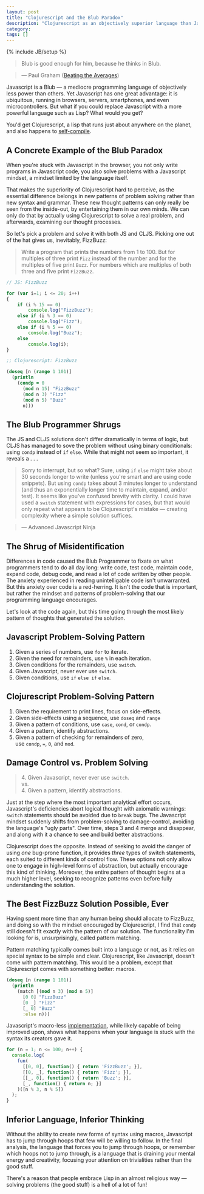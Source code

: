 ```yaml
---
layout: post
title: "Clojurescript and the Blub Paradox"
description: "Clojurescript as an objectively superior language than Javscript"
category:
tags: []
---
```

{% include JB/setup %}

>Blub is good enough for him, because he thinks in Blub.

>&mdash; Paul Graham (<a href="http://www.paulgraham.com/avg.html">Beating the Averages</a>)

Javascript is a Blub &mdash; a mediocre programming language of objectively less power than others. Yet Javascript has one great advantage: it is ubiquitous, running in browsers, servers, smartphones, and even microcontrollers. But what if you could replace Javascript with a more powerful language such as Lisp? What would you get?

You'd get Clojurescript, a lisp that runs just about anywhere on the planet, and also happens to <a href="http://swannodette.github.io/2015/07/29/clojurescript-17/">self-compile</a>.

## A Concrete Example of the Blub Paradox

When you're stuck with Javascript in the browser, you not only write programs in Javascript code, you also solve problems with a Javascript mindset, a mindset limited by the language itself.

That makes the superiority of Clojurescript hard to perceive, as the essential difference belongs in new patterns of problem solving rather than new syntax and grammar. These new thought patterns can only really be seen from the inside-out, by entertaining them in our own minds. We can only do that by actually using Clojurescript to solve a real problem, and afterwards, examining our thought processes.

So let's pick a problem and solve it with both JS and CLJS. Picking one out of the hat gives us, inevitably, FizzBuzz:

>Write a program that prints the numbers from 1 to 100. But for multiples of three print `Fizz` instead of the number and for the multiples of five print `Buzz`. For numbers which are multiples of both three and five print `FizzBuzz`.


```js
// JS: FizzBuzz

for (var i=1; i <= 20; i++)
{
    if (i % 15 == 0)
        console.log("FizzBuzz");
    else if (i % 3 == 0)
        console.log("Fizz");
    else if (i % 5 == 0)
        console.log("Buzz");
    else
        console.log(i);
}
```

```clj
;; Clojurescript: FizzBuzz

(doseq [n (range 1 101)]
  (println
    (condp = 0
      (mod n 15) "FizzBuzz"
      (mod n 3) "Fizz"
      (mod n 5) "Buzz"
      n)))
```

## The Blub Programmer Shrugs

The JS and CLJS solutions don't differ dramatically in terms of logic, but CLJS has managed to sove the problem without using binary conditionals: using `condp` instead of `if` `else`. While that might not seem so important, it reveals a . . .

>Sorry to interrupt, but so what? Sure, using `if` `else` might take about 30 seconds longer to write (unless you're smart and are using code snippets). But using `condp` takes about 3 minutes longer to understand (and thus an exponentially longer time to maintain, expand, and/or test). It seems like you've confused brevity with clarity. I could have used a `switch` statement with expressions for cases, but that would only repeat what appears to be Clojurescript's mistake &mdash; creating complexity where a simple solution suffices.

>&mdash; Advanced Javascript Ninja

## The Shrug of Misidentification

Differences in code caused the Blub Programmer to fixate on what programmers tend to do all day long: write code, test code, maintain code, expand code, debug code, and read a lot of code written by other people. The anxiety experienced in reading unintelligable code isn't unwarranted. But this anxiety over code is a red-herring. It isn't the code that is important, but rather the mindset and patterns of problem-solving that our programming language encourages.

Let's look at the code again, but this time going through the most likely pattern of thoughts that generated the solution.

## Javascript Problem-Solving Pattern

1. Given a series of numbers, use `for` to iterate.
2. Given the need for remainders, use `%` in each iteration.
3. Given conditions for the remainders, use `switch`.
4. Given Javascript, never ever use `switch`.
5. Given conditions, use `if` `else if` `else`.

## Clojurescript Problem-Solving Pattern

1. Given the requirement to print lines, focus on side-effects.
2. Given side-effects using a sequence, use `doseq` and `range`
3. Given a pattern of conditions, use `case`, `cond`, or `condp`.
4. Given a pattern, identify abstractions.
5. Given a pattern of checking for remainders of zero,<BR> use `condp`, `=`, `0`, and `mod`.


## Damage Control vs. Problem Solving

> 4\. Given Javascript, never ever use `switch`.<BR>
> vs.<BR>
> 4\. Given a pattern, identify abstractions.

Just at the step where the most important analytical effort occurs, Javascript's deficiencies abort logical thought with axiomatic warnings: `switch` statements should be avoided due to `break` bugs. The Javascript mindset suddenly shifts from problem-solving to damage-control, avoiding the language's "ugly parts". Over time, steps 3 and 4 merge and disappear, and along with it a chance to see and build better abstractions.

Clojurescript does the opposite. Instead of seeking to avoid the danger of using *one* bug-prone function, it provides *three* types of switch statements, each suited to different kinds of control flow. These options not only allow one to engage in high-level forms of abstraction, but actually encourage this kind of thinking. Moreover, the entire pattern of thought begins at a much higher level, seeking to recognize patterns even before fully understanding the solution.

## The Best FizzBuzz Solution Possible, Ever

Having spent more time than any human being should allocate to FizzBuzz, and doing so with the mindset encouraged by Clojurescript, I find that `condp` still doesn't fit exactly with the pattern of our solution.  The functionality I'm looking for is, unsurprisingly, called pattern matching.

Pattern matching typically comes built into a language or not, as it relies on special syntax to be simple and clear. Clojurescript, like Javascript, doesn't come with pattern matching. This would be a problem, except that Clojurescript comes with something better: macros.


```clj
(doseq [n (range 1 101)]
  (println
    (match [(mod n 3) (mod n 5)]
      [0 0] "FizzBuzz"
      [0 _] "Fizz"
      [_ 0] "Buzz"
      :else n)))
```

Javascript's macro-less <a href="https://github.com/bramstein/funcy">implementation</a>, while likely capable of being improved upon, shows what happens when your language is stuck with the syntax its creators gave it.

```js
for (n = 1; n <= 100; n++) {
  console.log(
    fun(
      [[0, 0], function() { return 'FizzBuzz'; }],
      [[0, _], function() { return 'Fizz'; }],
      [[_, 0], function() { return 'Buzz'; }],
      [_, function() { return n; }]
    )([n % 3, n % 5])
  );
}
```

## Inferior Language, Inferior Thinking

Without the ability to create new forms of syntax using macros, Javascript has to jump through hoops that few will be willing to follow. In the final analysis, the language that forces you to jump through hoops, or remember which hoops not to jump through, is a language that is draining your mental energy and creativity, focusing your attention on trivialities rather than the good stuff.

There's a reason that people embrace Lisp in an almost religious way &mdash; solving problems (the good stuff) is a hell of a lot of fun!


<div style="display: none;">
In this small example, I see the kernal of the essential difference between Clojurescript and Javascript: **clarity** in syntax and structure, and **power** in logic and functionality.

## Clarity

The easiest thing to spot is the visual difference. Unless you have an irrational fear of parens, the clarity of Clojure is unmistakable. The data speaks for itself:

Javascript uses 217 characters, 14 lines, 9 keywords or operators:

`for` `var` `if` `else` `%` `=` `<=` `++` `===`

Clojurescript uses 154 characters, 6 lines, and 5 keywords:

`dotimes` `condp` `=` `mod` `println`

While getting used to prefix notation can take a period of adjustment, the simplified syntax of Clojurescript makes for dramatic gains in readability. But clarity comes from more than fewer characters and smarter naming.

## The Blub of If-Else

The blub paradox, an idea of YCombinator's Paul Graham, claims that users of a weak programming language will not be able to understand why more powerful programming languages are more powerful. Worse, they can't imagine programming in a different (and better) way. Graham might be overly pessimistic, and his argument is certainly quite abstract. But with with Javascript vs. Clojurescript, we can make it concrete:

What would it be like to program without `if` and `else`?

In Javascript, nothing is more prevalent than nested chains of If-Else-If. The alternatives are worse: `switch` will `break` not only your program, but your spirit. But what else is there? The Javscript ecosystem hasn't offered up anything else. Maybe that all there is? Maybe there's no better way?

Clojurescript offers a simple solution: fix `switch` to use smart conditions. Clojurscript has `case`, `cond`, and most poweful of all, `condp`, where conditions must satisfy a predicate function. But Clojurescript doesn't stop with better conditionals. As part of the larger Clojure ecosystem, it embraces everything from types, to protocols, to dynamic polymorphism, to pattern matching:

```clj
(doseq [n (range 1 101)]
  (match [(mod n 3) (mod n 5)]
    [0 0] (println "FizzBuzz")
    [0 _] (println "Fizz")
    [_ 0] (println "Buzz")
    [_ _] (println n)))
```

## Power

The `match` function is not a function at all, it is a macro. A macro is a special kind of function. It doesn't return values like other functions. Instead, it returns code, code that is run in the macros place. In other words, you write code that writes code. You write programs that write programs. Who needs ES6 and Babel, when Clojurescript can compile itself?

Power comes from doing more with less while paradoxically increasing the simplicity of a program. While being called "simple" might be an insult in some realms, a good program should be simple: simple to write, simple to debug, simple to maintain, simple to extend.

Clojurescript is a powerful and simple language. It isn't like Coffeescript. It isn't like Typescript. It isn't a fix-up for Javascript. Clojure wasn't written for the browser, but unless something dramatic happens, it will certainly be best known for having turned the browser into real platform for serious software engineering.

Clojurescript is a powerful and simple language. It isn't like Coffeescript. It isn't like Typescript. It isn't a fix-up for Javascript. Clojurescript is Clojure, but in your browser -- a pragmatic functional programming language that also happens to a Lisp.

</div>

